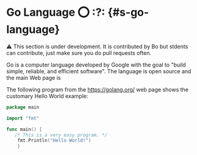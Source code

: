 # Go Language :o: :?: {#s-go-language}

:warning: This section is under development. It is contributed by Bo but stdents can contribute, just make sure you do pull requests often. 

Go is a computer language developed by Google with the goal 
to "build simple, 
reliable, and efficient software". 
The language is open source and the main Web page is



The following program from the <https://golang.org/> web page shows
the customary Hello World example:

```go 
package main

import "fmt"

func main() {
   /* This is a very easy program. */
	fmt.Println("Hello World!")
    }
```
    
